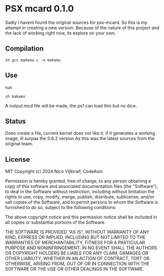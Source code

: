 # PSX mcard 0.1.0

Sadly I havent found the original sources for psx-mcard. So this is my attempt in creating a new version.
Because of the nature of this project and the lack of working right now, its explore on your own.

## Compilation

``sh
gcc makemu.c -o makemu
``

## Use
run 

``sh
makemu
``

A output.mcd file will be made, the ps1 can load this but no dice.

## Status

Does create a file, current kernel does not like it.
if it generates a working image, ill surpas the 0.8.2 version
As this was the latest sources from the original team.

## License

MIT
Copyright (c) 2024 Nico Vijlbrief, CodeAsm

Permission is hereby granted, free of charge, to any person obtaining a copy
of this software and associated documentation files (the "Software"), to deal
in the Software without restriction, including without limitation the rights
to use, copy, modify, merge, publish, distribute, sublicense, and/or sell
copies of the Software, and to permit persons to whom the Software is
furnished to do so, subject to the following conditions:

The above copyright notice and this permission notice shall be included in all
copies or substantial portions of the Software.

THE SOFTWARE IS PROVIDED "AS IS", WITHOUT WARRANTY OF ANY KIND, EXPRESS OR
IMPLIED, INCLUDING BUT NOT LIMITED TO THE WARRANTIES OF MERCHANTABILITY,
FITNESS FOR A PARTICULAR PURPOSE AND NONINFRINGEMENT. IN NO EVENT SHALL THE
AUTHORS OR COPYRIGHT HOLDERS BE LIABLE FOR ANY CLAIM, DAMAGES OR OTHER
LIABILITY, WHETHER IN AN ACTION OF CONTRACT, TORT OR OTHERWISE, ARISING FROM,
OUT OF OR IN CONNECTION WITH THE SOFTWARE OR THE USE OR OTHER DEALINGS IN THE
SOFTWARE.
